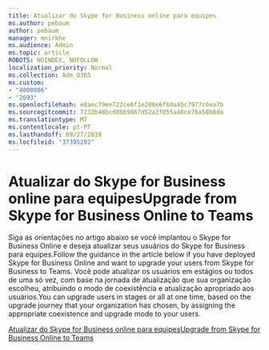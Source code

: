 ```yaml
---
title: Atualizar do Skype for Business online para equipes
ms.author: pebaum
author: pebaum
manager: mnirkhe
ms.audience: Admin
ms.topic: article
ROBOTS: NOINDEX, NOFOLLOW
localization_priority: Normal
ms.collection: Adm_O365
ms.custom:
- "4000006"
- "2693"
ms.openlocfilehash: e8aec79ee722ce6f1e208e6f60a45c7977c6ea7b
ms.sourcegitcommit: 7232b48bcd8bb9867d52a2f055a46ce76a58b8da
ms.translationtype: MT
ms.contentlocale: pt-PT
ms.lasthandoff: 09/27/2019
ms.locfileid: "37305202"
---
```

# <a name="upgrade-from-skype-for-business-online-to-teams"></a><span data-ttu-id="ce750-102">Atualizar do Skype for Business online para equipes</span><span class="sxs-lookup"><span data-stu-id="ce750-102">Upgrade from Skype for Business Online to Teams</span></span>  

<span data-ttu-id="ce750-103">Siga as orientações no artigo abaixo se você implantou o Skype for Business Online e deseja atualizar seus usuários do Skype for Business para equipes.</span><span class="sxs-lookup"><span data-stu-id="ce750-103">Follow the guidance in the article below if you have deployed Skype for Business Online and want to upgrade your users from Skype for Business to Teams.</span></span> <span data-ttu-id="ce750-104">Você pode atualizar os usuários em estágios ou todos de uma só vez, com base na jornada de atualização que sua organização escolheu, atribuindo o modo de coexistência e atualização apropriado aos usuários.</span><span class="sxs-lookup"><span data-stu-id="ce750-104">You can upgrade users in stages or all at one time, based on the upgrade journey that your organization has chosen, by assigning the appropriate coexistence and upgrade mode to your users.</span></span>

[<span data-ttu-id="ce750-105">Atualizar do Skype for Business online para equipes</span><span class="sxs-lookup"><span data-stu-id="ce750-105">Upgrade from Skype for Business Online to Teams</span></span>](https://docs.microsoft.com/MicrosoftTeams/upgrade-to-teams-execute-skypeforbusinessonline) 